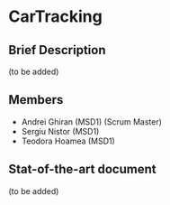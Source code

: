 # CarTracking
## Brief Description
  (to be added)
## Members
- Andrei Ghiran (MSD1) (Scrum Master)
- Sergiu Nistor (MSD1)
- Teodora Hoamea (MSD1)

## Stat-of-the-art document
(to be added)
